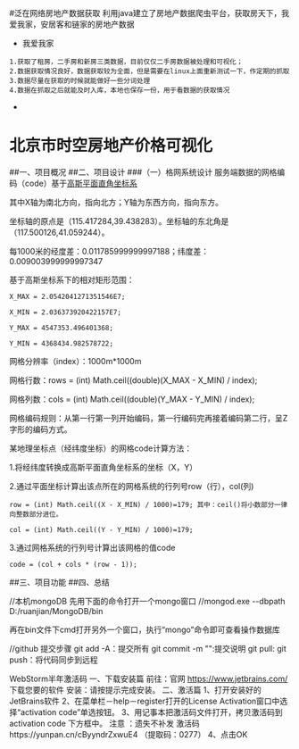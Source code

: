 #泛在网络房地产数据获取
  利用java建立了房地产数据爬虫平台，获取房天下，我爱我家，安居客和链家的房地产数据
+ 我爱我家
```
1.获取了租房，二手房和新房三类数据，目前仅仅二手房数据被处理和可视化；
2.数据获取情况良好，数据获取较为全面，但是需要在linux上面重新测试一下，作定期的抓取
3.数据尽量在获取的时候就能做好一些分词处理
4.数据在抓取之后就能及时入库，本地也保存一份，用于看数据的获取情况
```
+ 
# 北京市时空房地产价格可视化
##一、项目概况
##二、项目设计
###（一）格网系统设计
服务端数据的网格编码（code）基于[高斯平面直角坐标系](http://blog.csdn.net/mniwc/article/details/7351714)

其中X轴为南北方向，指向北方；Y轴为东西方向，指向东方。

坐标轴的原点是（115.417284,39.438283）。坐标轴的东北角是（117.500126,41.059244）。

每1000米的经度差：0.011785999999997188；纬度差：0.009003999999997347

基于高斯坐标系下的相对矩形范围：

    X_MAX = 2.0542041271351546E7;

    X_MIN = 2.036373920422157E7;

    Y_MAX = 4547353.496401368;

    Y_MIN = 4368434.982578722;

网格分辨率（index）：1000m*1000m

网格行数：rows = (int) Math.ceil((double)(X_MAX - X_MIN) / index);

网格列数：cols = (int) Math.ceil((double)(Y_MAX - Y_MIN) / index);

网格编码规则：从第一行第一列开始编码，第一行编码完再接着编码第二行，呈Z字形的编码方式。

某地理坐标点（经纬度坐标）的网格code计算方法：

1.将经纬度转换成高斯平面直角坐标系的坐标（X，Y）

2.通过平面坐标计算出该点所在的网格系统的行列号row（行），col(列)

    row = (int) Math.ceil((X - X_MIN) / 1000)=179; 其中：ceil()将小数部分一律向整数部分进位。 

    col = (int) Math.ceil((Y - Y_MIN) / 1000)=179;

3.通过网格系统的行列号计算出该网格的值code

    code = (col + cols * (row - 1)); 
        
##三、项目功能
##四、总结



























//本机mongoDB
先用下面的命令打开一个mongo窗口
//mongod.exe --dbpath D:/ruanjian/MongoDB/bin

再在bin文件下cmd打开另外一个窗口，执行“mongo”命令即可查看操作数据库

//github 提交步骤
git add -A：提交所有
git commit -m "":提交说明
git pull:
git push：将代码同步到远程

WebStorm半年激活码 
一、下载安装篇 
前往：官网 https://www.jetbrains.com/ 下载您要的软件 
安装：请按提示完成安装。 
二、激活篇 
1、打开安装好的JetBrains软件 
2、在菜单栏－help－register打开的License Activation窗口中选择“activation code”单选按钮。 
3、用记事本把激活码文件打开，拷贝激活码到activation code 下方框中。 
注意 ：遗失不补发 
激活码https://yunpan.cn/cByyndrZxwuE4 （提取码：0277） 
4、点击OK
